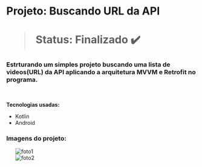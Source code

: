 <h1> Projeto: Buscando URL da API <h1> 

  > Status: Finalizado ✔️
  
  ### Estrturando um simples projeto buscando uma lista de videos(URL) da API aplicando a arquitetura MVVM e Retrofit no programa.
  
  <br>
  
  <strong>Tecnologias usadas: </strong>
   + Kotlin
   + Android 
  
   ### Imagens do projeto:
  

&nbsp;&nbsp;&nbsp;&nbsp;&nbsp;&nbsp;![foto1](https://user-images.githubusercontent.com/79876042/148781362-786dbe84-8301-4a7f-9073-d558c51b790b.png)
  <br>
&nbsp;&nbsp;&nbsp;&nbsp;&nbsp;&nbsp;![foto2](https://user-images.githubusercontent.com/79876042/148781429-e9748d99-637b-4f71-8b3a-733fee1b65d6.png)


